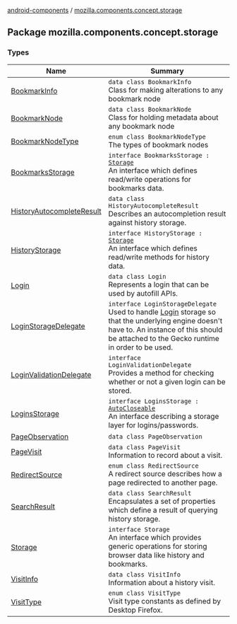 [android-components](../index.md) / [mozilla.components.concept.storage](./index.md)

## Package mozilla.components.concept.storage

### Types

| Name | Summary |
|---|---|
| [BookmarkInfo](-bookmark-info/index.md) | `data class BookmarkInfo`<br>Class for making alterations to any bookmark node |
| [BookmarkNode](-bookmark-node/index.md) | `data class BookmarkNode`<br>Class for holding metadata about any bookmark node |
| [BookmarkNodeType](-bookmark-node-type/index.md) | `enum class BookmarkNodeType`<br>The types of bookmark nodes |
| [BookmarksStorage](-bookmarks-storage/index.md) | `interface BookmarksStorage : `[`Storage`](-storage/index.md)<br>An interface which defines read/write operations for bookmarks data. |
| [HistoryAutocompleteResult](-history-autocomplete-result/index.md) | `data class HistoryAutocompleteResult`<br>Describes an autocompletion result against history storage. |
| [HistoryStorage](-history-storage/index.md) | `interface HistoryStorage : `[`Storage`](-storage/index.md)<br>An interface which defines read/write methods for history data. |
| [Login](-login/index.md) | `data class Login`<br>Represents a login that can be used by autofill APIs. |
| [LoginStorageDelegate](-login-storage-delegate/index.md) | `interface LoginStorageDelegate`<br>Used to handle [Login](-login/index.md) storage so that the underlying engine doesn't have to. An instance of this should be attached to the Gecko runtime in order to be used. |
| [LoginValidationDelegate](-login-validation-delegate/index.md) | `interface LoginValidationDelegate`<br>Provides a method for checking whether or not a given login can be stored. |
| [LoginsStorage](-logins-storage/index.md) | `interface LoginsStorage : `[`AutoCloseable`](https://developer.android.com/reference/java/lang/AutoCloseable.html)<br>An interface describing a storage layer for logins/passwords. |
| [PageObservation](-page-observation/index.md) | `data class PageObservation` |
| [PageVisit](-page-visit/index.md) | `data class PageVisit`<br>Information to record about a visit. |
| [RedirectSource](-redirect-source/index.md) | `enum class RedirectSource`<br>A redirect source describes how a page redirected to another page. |
| [SearchResult](-search-result/index.md) | `data class SearchResult`<br>Encapsulates a set of properties which define a result of querying history storage. |
| [Storage](-storage/index.md) | `interface Storage`<br>An interface which provides generic operations for storing browser data like history and bookmarks. |
| [VisitInfo](-visit-info/index.md) | `data class VisitInfo`<br>Information about a history visit. |
| [VisitType](-visit-type/index.md) | `enum class VisitType`<br>Visit type constants as defined by Desktop Firefox. |
